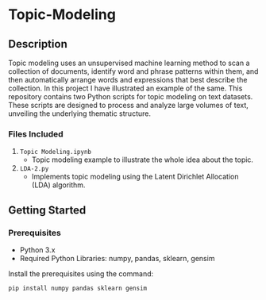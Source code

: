 # Topic-Modeling

## Description
Topic modeling uses an unsupervised machine learning method to scan a collection of documents, identify word and phrase patterns within them, and then automatically arrange words and expressions that best describe the collection. In this project I have illustrated an example of the same. This repository contains two Python scripts for topic modeling on text datasets. These scripts are designed to process and analyze large volumes of text, unveiling the underlying thematic structure.

### Files Included
1. `Topic Modeling.ipynb`
   - Topic modeling example to illustrate the whole idea about the topic. 
2. `LDA-2.py`
    - Implements topic modeling using the Latent Dirichlet Allocation (LDA) algorithm.

## Getting Started

### Prerequisites
- Python 3.x
- Required Python Libraries: numpy, pandas, sklearn, gensim

Install the prerequisites using the command:
```bash
pip install numpy pandas sklearn gensim
